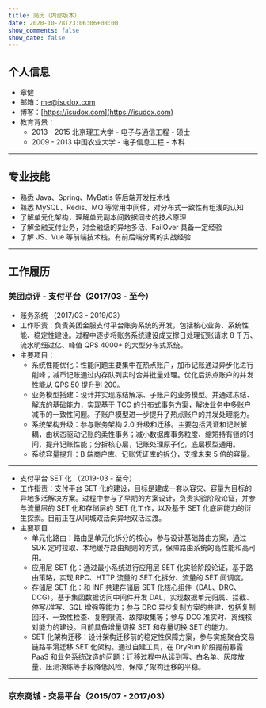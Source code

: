 ```yaml
---
title: 简历（内部版本）
date: 2020-10-28T23:06:06+08:00
show_comments: false
show_date: false
---
```


## 个人信息

- 章健
- 邮箱：me@isudox.com
- 博客：[https://isudox.com](https://isudox.com)
- 教育背景：
  - 2013 - 2015 北京理工大学 - 电子与通信工程 - 硕士
  - 2009 - 2013 中国农业大学 - 电子信息工程 - 本科

---

## 专业技能

- 熟悉 Java、Spring、MyBatis 等后端开发技术栈
- 熟悉 MySQL、Redis、MQ 等常用中间件，对分布式一致性有粗浅的认知
- 了解单元化架构，理解单元副本间数据同步的技术原理
- 了解金融支付业务，对金融级的异地多活、FailOver 具备一定经验
- 了解 JS、Vue 等前端技术栈，有前后端分离的实战经验

---

## 工作履历

### 美团点评 - 支付平台（2017/03 - 至今）

- 账务系统 （2017/03 - 2019/03）
- 工作职责：负责美团金服支付平台账务系统的开发，包括核心业务、系统性能、稳定性建设。过程中逐步将账务系统建设成支撑日处理记账请求 8 千万、流水明细过亿、峰值 QPS 4000+ 的大型分布式系统。
- 主要项目：
  - 系统性能优化：性能问题主要集中在热点账户，加币记账通过异步化进行削峰；减币记账通过内存队列实时合并批量处理。优化后热点账户的并发性能从 QPS 50 提升到 200。
  - 业务模型搭建：设计并实现冻结解冻、子账户的业务模型。并通过冻结、解冻的基础能力，实现基于 TCC 的分布式事务方案，解决业务中多账户减币的一致性问题。子账户模型进一步提升了热点账户的并发处理能力。
  - 系统架构升级：参与账务架构 2.0 升级和迁移。主要包括凭证和记账解耦，由状态驱动记账的柔性事务；减小数据库事务粒度、缩短持有锁的时间，提升记账性能；分拆核心层，记账处理原子化，底层模型通用。
  - 系统容量提升：B 端商户库、记账凭证库的拆分，支撑未来 5 倍的容量。

---

- 支付平台 SET 化 （2019-03 - 至今）
- 工作指责：支付平台 SET 化的建设，目标是建成一套以容灾、容量为目标的异地多活解决方案。过程中参与了早期的方案设计，负责实验阶段论证，并参与流量层的 SET 化和存储层的 SET 化工作，以及基于 SET 化底层能力的衍生探索。目前正在从同城双活向异地双活过渡。
- 主要项目：
  - 单元化路由：路由是单元化拆分的核心，参与设计基础路由方案，通过 SDK 定时拉取、本地缓存路由规则的方式，保障路由系统的高性能和高可用。
  - 应用层 SET 化：通过最小系统进行应用层 SET 化实验阶段论证，基于路由策略，实现 RPC、HTTP 流量的 SET 化拆分、流量的 SET 间调度。
  - 存储层 SET 化：和 INF 共建存储层 SET 化核心组件（DAL、DRC、DCG）。基于集团数据访问中间件开发 DAL，实现数据单元归属、拦截、停写/准写、SQL 增强等能力；参与 DRC 异步复制方案的共建，包括复制回环、一致性检查、复制限流、故障收集等；参与 DCG 准实时、离线核对能力的建设。目前具备增量切换 SET 和存量切换 SET 的能力。
  - SET 化架构迁移：设计架构迁移前的稳定性保障方案，参与实施聚合交易链路平滑迁移 SET 化架构。通过自建工具，在 DryRun 阶段提前暴露 PaaS 和业务系统改造的问题；迁移过程中从读到写、白名单、灰度放量、压测演练等手段降低风险，保障了架构迁移的平稳。

---

### 京东商城 - 交易平台（2015/07 - 2017/03）

